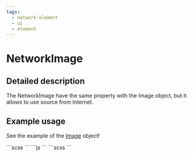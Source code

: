 ```yaml
---
tags:
  - network-element
  - ui
  - element
---
```

# NetworkImage

## Detailed description
The NetworkImage have the same property with the Image object, but it allows to use source from Internet.

## Example usage
See the example of the [Image](../../basic/image/README.md) object!

<code-group>
<code-block title=".at" active>
```scss
```
</code-block>

<code-block title=".atObj">
```js
```
</code-block>

<code-block title=".atStyle">
```scss
```
</code-block>
</code-group>
